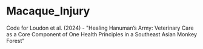 # Macaque_Injury
Code for Loudon et al. (2024) - "Healing Hanuman’s Army: Veterinary Care as a Core Component of One Health Principles in a Southeast Asian Monkey Forest"

